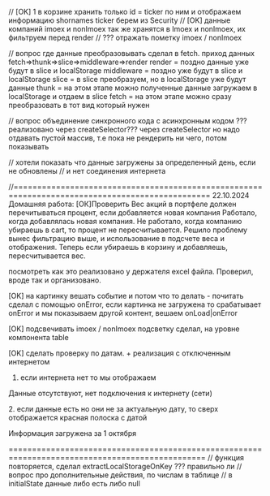 // [OK] 1 в корзине хранить только id = ticker по ним и отображаем информацию shornames ticker берем из Security
// [OK] данные компаний imoex и nonImoex так же хранятся в Imoex и nonImoex, их фильтруем перед render
// ??? отражать пометку imoex / nonImoex

// вопрос где данные преобразовывать сделал в fetch.
приход данных fetch=>thunk=>slice=>middleware=>render
render = поздно данные уже будут в slice и localStorage
middleware = поздно уже будут в slice и localStorage
slice = в slice преобразуем, но в localStorage уже будут данные
thunk = на этом этапе можно полученные данные загружаем в localStorage и отдаем в slice
fetch = на этом этапе можно сразу преобразовать в тот вид который нужен

// вопрос объединение синхронного кода с асинхронным кодом ??? реализовано через createSelector???
через createSelector но надо отдавать пустой массив, т.е пока не рендерить ни чего, потом показывать

// хотели показать что данные загружены за определенный день, если не обновлены
// и нет соединения интернета

//================================================================================================
22.10.2024
Домашняя работа:
[ОК]Проверить Вес акций в портфеле должен перечитываться процент, если добавляется новая компания
Работало, когда добавлялась новая компания.
Не работало, когда компанию убираешь в cart, то процент не пересчитывается.
Решило проблему вынес фильтрацию выше, и использование в подсчете веса и отображения.
Теперь если убираешь в корзину и добавляешь, пересчитывается вес.

посмотреть как это реализовано у держателя excel файла. Проверил, вроде так и организовано.

[OK] на картинку вешать событие и потом что то делать - почитать
сделал с помощью onError, если картинка не загружена то срабатывает onError и мы показываем другой контент, вешаем onLoad|onError

[OK] подсвечивать imoex / nonImoex
подсветку сделал, на уровне компонента table

[OK] сделать проверку по датам. + реализация с отключенным интернетом

1. если интернета нет то мы отображаем
<p>Данные отсутствуют, нет подключения к интернету (сети)</p>
2. если данные есть но они не за актуальную дату, то сверх отображается красная полоска с датой
<p >Информация загружена за 1 октября </p>

================================================================================================
// функция повторяется, сделал extractLocalStorageOnKey ??? правильно ли
// вопрос про дополнительные действия, по числам в таблице
// в initialState данные либо есть либо null

